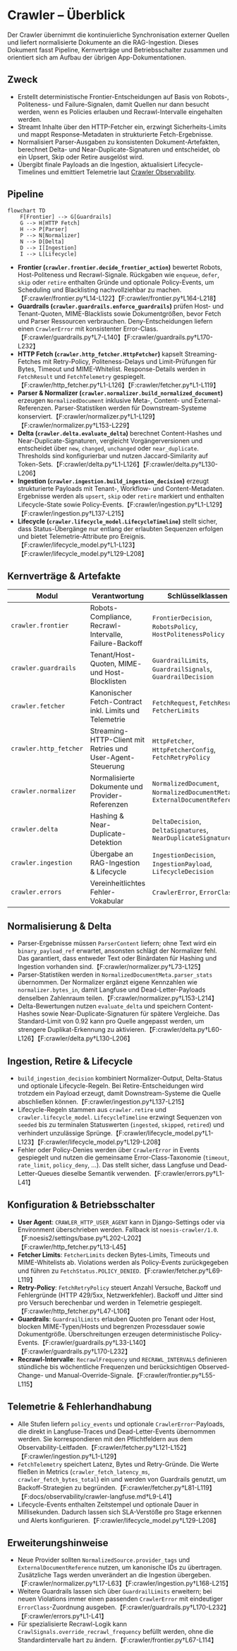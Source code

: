 # Crawler – Überblick

Der Crawler übernimmt die kontinuierliche Synchronisation externer Quellen und
liefert normalisierte Dokumente an die RAG-Ingestion. Dieses Dokument fasst
Pipeline, Kernverträge und Betriebsschalter zusammen und orientiert sich am
Aufbau der übrigen App-Dokumentationen.

## Zweck
- Erstellt deterministische Frontier-Entscheidungen auf Basis von Robots-,
  Politeness- und Failure-Signalen, damit Quellen nur dann besucht werden, wenn
  es Policies erlauben und Recrawl-Intervalle eingehalten werden.
- Streamt Inhalte über den HTTP-Fetcher ein, erzwingt Sicherheits-Limits und
  mappt Response-Metadaten in strukturierte Fetch-Ergebnisse.
- Normalisiert Parser-Ausgaben zu konsistenten Dokument-Artefakten, berechnet
  Delta- und Near-Duplicate-Signaturen und entscheidet, ob ein Upsert,
  Skip oder Retire ausgelöst wird.
- Übergibt finale Payloads an die Ingestion, aktualisiert Lifecycle-Timelines
  und emittiert Telemetrie laut [Crawler Observability](../observability/crawler-langfuse.md).

## Pipeline
```mermaid
flowchart TD
    F[Frontier] --> G[Guardrails]
    G --> H[HTTP Fetch]
    H --> P[Parser]
    P --> N[Normalizer]
    N --> D[Delta]
    D --> I[Ingestion]
    I --> L[Lifecycle]
```

- **Frontier (`crawler.frontier.decide_frontier_action`)** bewertet Robots,
  Host-Politeness und Recrawl-Signale. Rückgaben wie `enqueue`, `defer`, `skip`
  oder `retire` enthalten Gründe und optionale Policy-Events, um Scheduling und
  Blacklisting nachvollziehbar zu machen.【F:crawler/frontier.py†L14-L122】【F:crawler/frontier.py†L164-L218】
- **Guardrails (`crawler.guardrails.enforce_guardrails`)** prüfen Host- und
  Tenant-Quoten, MIME-Blacklists sowie Dokumentgrößen, bevor Fetch und Parser
  Ressourcen verbrauchen. Deny-Entscheidungen liefern einen `CrawlerError` mit
  konsistenter Error-Class.【F:crawler/guardrails.py†L7-L140】【F:crawler/guardrails.py†L170-L232】
- **HTTP Fetch (`crawler.http_fetcher.HttpFetcher`)** kapselt Streaming-Fetches
  mit Retry-Policy, Politeness-Delays und Limit-Prüfungen für Bytes, Timeout und
  MIME-Whitelist. Response-Details werden in `FetchResult` und
  `FetchTelemetry` gespiegelt.【F:crawler/http_fetcher.py†L1-L126】【F:crawler/fetcher.py†L1-L119】
- **Parser & Normalizer (`crawler.normalizer.build_normalized_document`)**
  erzeugen `NormalizedDocument` inklusive Meta-, Content- und
  External-Referenzen. Parser-Statistiken werden für Downstream-Systeme
  konserviert.【F:crawler/normalizer.py†L1-L129】【F:crawler/normalizer.py†L153-L229】
- **Delta (`crawler.delta.evaluate_delta`)** berechnet Content-Hashes und
  Near-Duplicate-Signaturen, vergleicht Vorgängerversionen und entscheidet über
  `new`, `changed`, `unchanged` oder `near_duplicate`. Thresholds sind
  konfigurierbar und nutzen Jaccard-Similarity auf Token-Sets.【F:crawler/delta.py†L1-L126】【F:crawler/delta.py†L130-L206】
- **Ingestion (`crawler.ingestion.build_ingestion_decision`)** erzeugt strukturierte
  Payloads mit Tenant-, Workflow- und Content-Metadaten. Ergebnisse werden als
  `upsert`, `skip` oder `retire` markiert und enthalten Lifecycle-State sowie
  Policy-Events.【F:crawler/ingestion.py†L1-L129】【F:crawler/ingestion.py†L137-L215】
- **Lifecycle (`crawler.lifecycle_model.LifecycleTimeline`)** stellt sicher,
  dass Status-Übergänge nur entlang der erlaubten Sequenzen erfolgen und bietet
  Telemetrie-Attribute pro Ereignis.【F:crawler/lifecycle_model.py†L1-L123】【F:crawler/lifecycle_model.py†L129-L208】

## Kernverträge & Artefakte
| Modul | Verantwortung | Schlüsselklassen |
| --- | --- | --- |
| `crawler.frontier` | Robots-Compliance, Recrawl-Intervalle, Failure-Backoff | `FrontierDecision`, `RobotsPolicy`, `HostPolitenessPolicy` |
| `crawler.guardrails` | Tenant/Host-Quoten, MIME- und Host-Blocklisten | `GuardrailLimits`, `GuardrailSignals`, `GuardrailDecision` |
| `crawler.fetcher` | Kanonischer Fetch-Contract inkl. Limits und Telemetrie | `FetchRequest`, `FetchResult`, `FetcherLimits` |
| `crawler.http_fetcher` | Streaming-HTTP-Client mit Retries und User-Agent-Steuerung | `HttpFetcher`, `HttpFetcherConfig`, `FetchRetryPolicy` |
| `crawler.normalizer` | Normalisierte Dokumente und Provider-Referenzen | `NormalizedDocument`, `NormalizedDocumentMeta`, `ExternalDocumentReference` |
| `crawler.delta` | Hashing & Near-Duplicate-Detektion | `DeltaDecision`, `DeltaSignatures`, `NearDuplicateSignature` |
| `crawler.ingestion` | Übergabe an RAG-Ingestion & Lifecycle | `IngestionDecision`, `IngestionPayload`, `LifecycleDecision` |
| `crawler.errors` | Vereinheitlichtes Fehler-Vokabular | `CrawlerError`, `ErrorClass` |

## Normalisierung & Delta
- Parser-Ergebnisse müssen `ParserContent` liefern; ohne Text wird ein
  `binary_payload_ref` erwartet, ansonsten schlägt der Normalizer fehl. Das
  garantiert, dass entweder Text oder Binärdaten für Hashing und Ingestion
  vorhanden sind.【F:crawler/normalizer.py†L73-L125】
- Parser-Statistiken werden in `NormalizedDocumentMeta.parser_stats`
  übernommen. Der Normalizer ergänzt eigene Kennzahlen wie
  `normalizer.bytes_in`, damit Langfuse und Dead-Letter-Payloads denselben
  Zahlenraum teilen.【F:crawler/normalizer.py†L153-L214】
- Delta-Bewertungen nutzen `evaluate_delta` und speichern Content-Hashes sowie
  Near-Duplicate-Signaturen für spätere Vergleiche. Das Standard-Limit von 0.92
  kann pro Quelle angepasst werden, um strengere Duplikat-Erkennung zu
  aktivieren.【F:crawler/delta.py†L60-L126】【F:crawler/delta.py†L130-L206】

## Ingestion, Retire & Lifecycle
- `build_ingestion_decision` kombiniert Normalizer-Output, Delta-Status und
  optionale Lifecycle-Regeln. Bei Retire-Entscheidungen wird trotzdem ein
  Payload erzeugt, damit Downstream-Systeme die Quelle abschließen können.【F:crawler/ingestion.py†L137-L215】
- Lifecycle-Regeln stammen aus `crawler.retire` und `crawler.lifecycle_model`.
  `LifecycleTimeline` erzwingt Sequenzen von `seeded` bis zu terminalen
  Statuswerten (`ingested`, `skipped`, `retired`) und verhindert unzulässige
  Sprünge.【F:crawler/lifecycle_model.py†L1-L123】【F:crawler/lifecycle_model.py†L129-L208】
- Fehler oder Policy-Denies werden über `CrawlerError` in Events gespiegelt und
  nutzen die gemeinsame Error-Class-Taxonomie (`timeout`, `rate_limit`,
  `policy_deny`, …). Das stellt sicher, dass Langfuse und Dead-Letter-Queues
  dieselbe Semantik verwenden.【F:crawler/errors.py†L1-L41】

## Konfiguration & Betriebsschalter
- **User Agent**: `CRAWLER_HTTP_USER_AGENT` kann in Django-Settings oder via
  Environment überschrieben werden. Fallback ist `noesis-crawler/1.0`.【F:noesis2/settings/base.py†L202-L202】【F:crawler/http_fetcher.py†L13-L45】
- **Fetcher Limits**: `FetcherLimits` decken Bytes-Limits, Timeouts und
  MIME-Whitelists ab. Violations werden als Policy-Events zurückgegeben und
  führen zu `FetchStatus.POLICY_DENIED`.【F:crawler/fetcher.py†L69-L119】
- **Retry-Policy**: `FetchRetryPolicy` steuert Anzahl Versuche, Backoff und
  Fehlergründe (HTTP 429/5xx, Netzwerkfehler). Backoff und Jitter sind pro
  Versuch berechenbar und werden in Telemetrie gespiegelt.【F:crawler/http_fetcher.py†L47-L106】
- **Guardrails**: `GuardrailLimits` erlauben Quoten pro Tenant oder Host,
  blocken MIME-Typen/Hosts und begrenzen Prozessdauer sowie Dokumentgröße.
  Überschreitungen erzeugen deterministische Policy-Events.【F:crawler/guardrails.py†L33-L140】【F:crawler/guardrails.py†L170-L232】
- **Recrawl-Intervalle**: `RecrawlFrequency` und `RECRAWL_INTERVALS` definieren
  stündliche bis wöchentliche Frequenzen und berücksichtigen Observed-Change- und
  Manual-Override-Signale.【F:crawler/frontier.py†L55-L115】

## Telemetrie & Fehlerhandhabung
- Alle Stufen liefern `policy_events` und optionale `CrawlerError`-Payloads, die
  direkt in Langfuse-Traces und Dead-Letter-Events übernommen werden. Sie
  korrespondieren mit den Pflichtfeldern aus dem Observability-Leitfaden.【F:crawler/fetcher.py†L121-L152】【F:crawler/ingestion.py†L1-L129】
- `FetchTelemetry` speichert Latenz, Bytes und Retry-Gründe. Die Werte fließen in
  Metrics (`crawler_fetch_latency_ms`, `crawler_fetch_bytes_total`) ein und
  werden von Guardrails genutzt, um Backoff-Strategien zu begründen.【F:crawler/fetcher.py†L81-L119】【F:docs/observability/crawler-langfuse.md†L9-L41】
- Lifecycle-Events enthalten Zeitstempel und optionale Dauer in Millisekunden.
  Dadurch lassen sich SLA-Verstöße pro Stage erkennen und Alerts konfigurieren.【F:crawler/lifecycle_model.py†L129-L208】

## Erweiterungshinweise
- Neue Provider sollten `NormalizedSource.provider_tags` und `ExternalDocumentReference`
  nutzen, um kanonische IDs zu übertragen. Zusätzliche Tags werden unverändert an
  die Ingestion übergeben.【F:crawler/normalizer.py†L17-L63】【F:crawler/ingestion.py†L168-L215】
- Weitere Guardrails lassen sich über `GuardrailLimits` erweitern; bei neuen
  Violations immer einen passenden `CrawlerError` mit eindeutiger
  `ErrorClass`-Zuordnung ausgeben.【F:crawler/guardrails.py†L170-L232】【F:crawler/errors.py†L1-L41】
- Für spezialisierte Recrawl-Logik kann `CrawlSignals.override_recrawl_frequency`
  befüllt werden, ohne die Standardintervalle hart zu ändern.【F:crawler/frontier.py†L67-L114】
